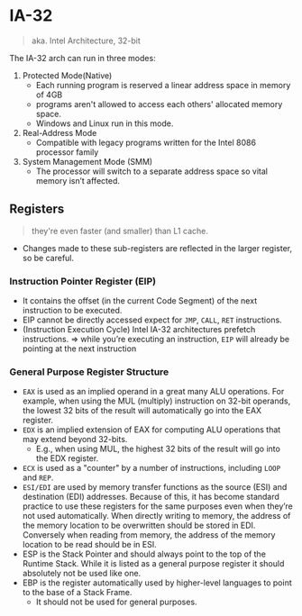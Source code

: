 # IA-32

> aka. Intel Architecture, 32-bit

The IA-32 arch can run in three modes:

1. Protected Mode(Native)
    - Each running program is reserved a linear address space in memory of 4GB
    - programs aren't allowed to access each others' allocated memory space. 
    - Windows and Linux run in this mode.
2. Real-Address Mode
    - Compatible with legacy programs written for the Intel 8086 processor family
3. System Management Mode (SMM)
    - The processor will switch to a separate address space so vital memory isn’t affected.

## Registers

> they're even faster (and smaller) than L1 cache.

- Changes made to these sub-registers are reflected in the larger register, so be careful.


### Instruction Pointer Register (EIP)

- It contains the offset (in the current Code Segment) of the next instruction to be executed.
- EIP cannot be directly accessed expect for `JMP`, `CALL`, `RET` instructions.
- (Instruction Execution Cycle) Intel IA-32 architectures prefetch instructions. => while you’re executing an instruction, `EIP` will already be pointing at the next instruction

### General Purpose Register Structure

- `EAX` is used as an implied operand in a great many ALU operations. For example, when using the MUL (multiply) instruction on 32-bit operands, the lowest 32 bits of the result will automatically go into the EAX register.
- `EDX` is an implied extension of EAX for computing ALU operations that may extend beyond 32-bits. 
    - E.g., when using MUL, the highest 32 bits of the result will go into the EDX register.
- `ECX` is used as a "counter" by a number of instructions, including `LOOP` and `REP`.
- `ESI/EDI` are used by memory transfer functions as the source (ESI) and destination (EDI) addresses. Because of this, it has become standard practice to use these registers for the same purposes even when they’re not used automatically. When directly writing to memory, the address of the memory location to be overwritten should be stored in EDI. Conversely when reading from memory, the address of the memory location to be read should be in ESI.
- ESP is the Stack Pointer and should always point to the top of the Runtime Stack. While it is listed as a general purpose register it should absolutely not be used like one.
- EBP is the register automatically used by higher-level languages to point to the base of a Stack Frame.
    - It should not be used for general purposes.